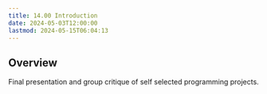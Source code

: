 ```yaml
---
title: 14.00 Introduction
date: 2024-05-03T12:00:00
lastmod: 2024-05-15T06:04:13
---
```


## Overview

Final presentation and group critique of self selected programming projects.

